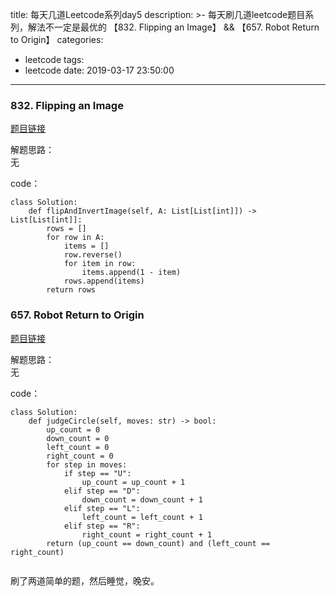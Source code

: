 title: 每天几道Leetcode系列day5
description: >-
  每天刷几道leetcode题目系列，解法不一定是最优的 【832. Flipping an Image】 && 【657. Robot Return to
  Origin】
categories:
  - leetcode
tags:
  - leetcode
date: 2019-03-17 23:50:00
---
### 832. Flipping an Image

[题目链接](https://leetcode.com/problems/flipping-an-image/)

解题思路：  
无

code：

```
class Solution:
    def flipAndInvertImage(self, A: List[List[int]]) -> List[List[int]]:
        rows = []
        for row in A:
            items = []
            row.reverse()
            for item in row:
                items.append(1 - item)
            rows.append(items)
        return rows
```


### 657. Robot Return to Origin

[题目链接](https://leetcode.com/problems/robot-return-to-origin/)

解题思路：  
无

code：

```
class Solution:
    def judgeCircle(self, moves: str) -> bool:
        up_count = 0
        down_count = 0
        left_count = 0
        right_count = 0
        for step in moves:
            if step == "U":
                up_count = up_count + 1
            elif step == "D":
                down_count = down_count + 1
            elif step == "L":
                left_count = left_count + 1
            elif step == "R":
                right_count = right_count + 1
        return (up_count == down_count) and (left_count == right_count)
        
```

刷了两道简单的题，然后睡觉，晚安。
